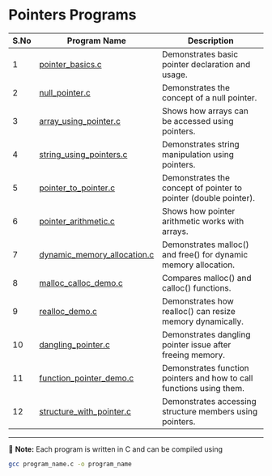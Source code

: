 # Pointers Programs

| S.No | Program Name | Description |
|------|--------------|-------------|
| 1    | [pointer_basics.c](01_pointer_basics.c) | Demonstrates basic pointer declaration and usage. |
| 2    | [null_pointer.c](02_null_pointer.c) | Demonstrates the concept of a null pointer. |
| 3    | [array_using_pointer.c](03_array_using_pointer.c) | Shows how arrays can be accessed using pointers. |
| 4    | [string_using_pointers.c](04_string_using_pointers.c) | Demonstrates string manipulation using pointers. |
| 5    | [pointer_to_pointer.c](05_pointer_to_pointer.c) | Demonstrates the concept of pointer to pointer (double pointer). |
| 6    | [pointer_arithmetic.c](06_pointer_arithmetic.c) | Shows how pointer arithmetic works with arrays. |
| 7    | [dynamic_memory_allocation.c](07_dynamic_memory_allocation.c) | Demonstrates malloc() and free() for dynamic memory allocation. |
| 8    | [malloc_calloc_demo.c](08_malloc_calloc_demo.c) | Compares malloc() and calloc() functions. |
| 9    | [realloc_demo.c](09_realloc_demo.c) | Demonstrates how realloc() can resize memory dynamically. |
| 10   | [dangling_pointer.c](10_dangling_pointer.c) | Demonstrates dangling pointer issue after freeing memory. |
| 11   | [function_pointer_demo.c](11_function_pointer_demo.c) | Demonstrates function pointers and how to call functions using them. |
| 12   | [structure_with_pointer.c](12_structure_with_pointer.c) | Demonstrates accessing structure members using pointers. |

---

📌 **Note:** Each program is written in C and can be compiled using  
```bash
gcc program_name.c -o program_name
